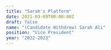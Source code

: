 ```yaml
---
title: "Sarah's Platform"
date: 2021-03-09T00:00:00Z
draft: false
name: "(Candidate Withdrew) Sarah Ali"
position: "Vice President"
year: "2022-2023"
---
```


